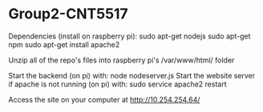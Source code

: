 # Group2-CNT5517

Dependencies (install on raspberry pi):
sudo apt-get nodejs
sudo apt-get npm
sudo apt-get install apache2

Unzip all of the repo's files into raspberry pi's /var/www/html/ folder

Start the backend (on pi) with: node nodeserver.js
Start the website server if apache is not running (on pi) with: sudo service apache2 restart

Access the site on your computer at http://10.254.254.64/
